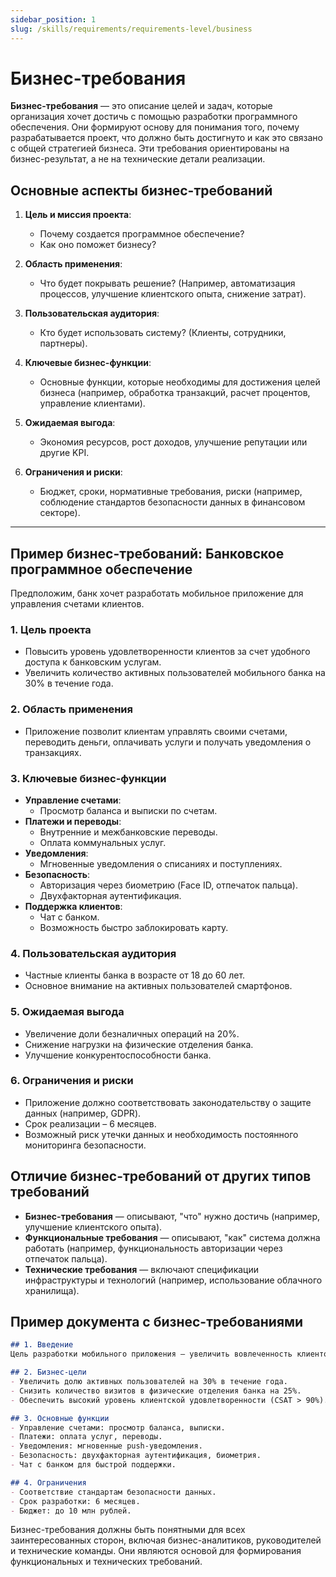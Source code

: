 ```yaml
---
sidebar_position: 1
slug: /skills/requirements/requirements-level/business
---
```


# Бизнес-требования

**Бизнес-требования** — это описание целей и задач, которые организация хочет достичь с помощью разработки программного обеспечения. Они формируют основу для понимания того, почему разрабатывается проект, что должно быть достигнуто и как это связано с общей стратегией бизнеса. Эти требования ориентированы на бизнес-результат, а не на технические детали реализации.

## Основные аспекты бизнес-требований

1. **Цель и миссия проекта**:
   - Почему создается программное обеспечение?
   - Как оно поможет бизнесу?

2. **Область применения**:
   - Что будет покрывать решение? (Например, автоматизация процессов, улучшение клиентского опыта, снижение затрат).

3. **Пользовательская аудитория**:
   - Кто будет использовать систему? (Клиенты, сотрудники, партнеры).

4. **Ключевые бизнес-функции**:
   - Основные функции, которые необходимы для достижения целей бизнеса (например, обработка транзакций, расчет процентов, управление клиентами).

5. **Ожидаемая выгода**:
   - Экономия ресурсов, рост доходов, улучшение репутации или другие KPI.

6. **Ограничения и риски**:
   - Бюджет, сроки, нормативные требования, риски (например, соблюдение стандартов безопасности данных в финансовом секторе).

---

## Пример бизнес-требований: Банковское программное обеспечение

Предположим, банк хочет разработать мобильное приложение для управления счетами клиентов.

### 1. **Цель проекта**

- Повысить уровень удовлетворенности клиентов за счет удобного доступа к банковским услугам.
- Увеличить количество активных пользователей мобильного банка на 30% в течение года.

### 2. **Область применения**

- Приложение позволит клиентам управлять своими счетами, переводить деньги, оплачивать услуги и получать уведомления о транзакциях.

### 3. **Ключевые бизнес-функции**

- **Управление счетами**:
  - Просмотр баланса и выписки по счетам.
- **Платежи и переводы**:
  - Внутренние и межбанковские переводы.
  - Оплата коммунальных услуг.
- **Уведомления**:
  - Мгновенные уведомления о списаниях и поступлениях.
- **Безопасность**:
  - Авторизация через биометрию (Face ID, отпечаток пальца).
  - Двухфакторная аутентификация.
- **Поддержка клиентов**:
  - Чат с банком.
  - Возможность быстро заблокировать карту.

### 4. **Пользовательская аудитория**

- Частные клиенты банка в возрасте от 18 до 60 лет.
- Основное внимание на активных пользователей смартфонов.

### 5. **Ожидаемая выгода**

- Увеличение доли безналичных операций на 20%.
- Снижение нагрузки на физические отделения банка.
- Улучшение конкурентоспособности банка.

### 6. **Ограничения и риски**

- Приложение должно соответствовать законодательству о защите данных (например, GDPR).
- Срок реализации – 6 месяцев.
- Возможный риск утечки данных и необходимость постоянного мониторинга безопасности.

## Отличие бизнес-требований от других типов требований

- **Бизнес-требования** — описывают, "что" нужно достичь (например, улучшение клиентского опыта).
- **Функциональные требования** — описывают, "как" система должна работать (например, функциональность авторизации через отпечаток пальца).
- **Технические требования** — включают спецификации инфраструктуры и технологий (например, использование облачного хранилища).

## Пример документа с бизнес-требованиями

```markdown
## 1. Введение
Цель разработки мобильного приложения — увеличить вовлеченность клиентов банка и обеспечить удобный доступ к основным банковским услугам.

## 2. Бизнес-цели
- Увеличить долю активных пользователей на 30% в течение года.
- Снизить количество визитов в физические отделения банка на 25%.
- Обеспечить высокий уровень клиентской удовлетворенности (CSAT > 90%).

## 3. Основные функции
- Управление счетами: просмотр баланса, выписки.
- Платежи: оплата услуг, переводы.
- Уведомления: мгновенные push-уведомления.
- Безопасность: двухфакторная аутентификация, биометрия.
- Чат с банком для быстрой поддержки.

## 4. Ограничения
- Соответствие стандартам безопасности данных.
- Срок разработки: 6 месяцев.
- Бюджет: до 10 млн рублей.
```

Бизнес-требования должны быть понятными для всех заинтересованных сторон, включая бизнес-аналитиков, руководителей и технические команды. Они являются основой для формирования функциональных и технических требований.
